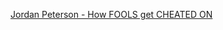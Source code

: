 [Jordan Peterson - How FOOLS get CHEATED ON](https://www.youtube.com/watch?v=1WajzBXzM9s&list=WL&index=8 "Jordan Peterson - How FOOLS get CHEATED ON")